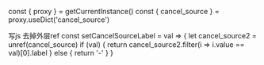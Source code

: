 const { proxy } = getCurrentInstance()
const { cancel_source } = proxy.useDict('cancel_source')

写js 去掉外层ref
const setCancelSourceLabel = val => {
  let cancel_source2 = unref(cancel_source)
  if (val) {
    return cancel_source2.filter(i => i.value == val)[0].label
  } else {
    return '-'
  }
}